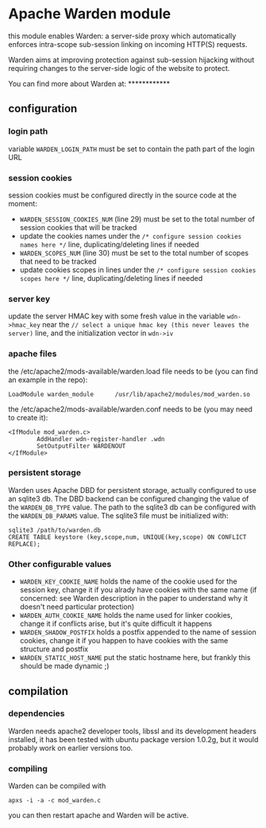 # Apache Warden module

this module enables Warden: a server-side proxy which automatically enforces intra-scope sub-session linking on incoming HTTP(S) requests.

Warden aims at improving protection against sub-session hijacking without requiring changes to the server-side logic of the website to protect.

You can find more about Warden at: ************

## configuration

### login path

variable `WARDEN_LOGIN_PATH` must be set to contain the path part of the login URL

### session cookies

session cookies must be configured directly in the source code at the moment:

* `WARDEN_SESSION_COOKIES_NUM` (line 29) must be set to the total number of session cookies that will be tracked 
* update the cookies names under the `/* configure session cookies names here */` line, duplicating/deleting lines if needed 
* `WARDEN_SCOPES_NUM` (line 30) must be set to the total number of scopes that need to be tracked 
* update cookies scopes in lines under the `/* configure session cookies scopes here */` line, duplicating/deleting lines if needed

### server key

update the server HMAC key with some fresh value in the variable `wdn->hmac_key` near the `// select a unique hmac key (this never leaves the server)` line, and the initialization vector in `wdn->iv`

### apache files

the /etc/apache2/mods-available/warden.load file needs to be (you can find an example in the repo):
```
LoadModule warden_module      /usr/lib/apache2/modules/mod_warden.so
```

the /etc/apache2/mods-available/warden.conf needs to be (you may need to create it):
```
<IfModule mod_warden.c>
        AddHandler wdn-register-handler .wdn
        SetOutputFilter WARDENOUT
</IfModule>
```

### persistent storage

Warden uses Apache DBD for persistent storage, actually configured to use an sqlite3 db.
The DBD backend can be configured changing the value of the `WARDEN_DB_TYPE` value.
The path to the sqlite3 db can be configured with the `WARDEN_DB_PARAMS` value.
The sqlite3 file must be initialized with:
```
sqlite3 /path/to/warden.db
CREATE TABLE keystore (key,scope,num, UNIQUE(key,scope) ON CONFLICT REPLACE);
```

### Other configurable values

* `WARDEN_KEY_COOKIE_NAME` holds the name of the cookie used for the session key, change it if you alrady have cookies with the same name (if concerned: see Warden description in the paper to understand why it doesn't need particular protection)
* `WARDEN_AUTH_COOKIE_NAME` holds the name used for linker cookies, change it if conflicts arise, but it's quite difficult it happens
* `WARDEN_SHADOW_POSTFIX` holds a postfix appended to the name of session cookies, change it if you happen to have cookies with the same structure and postfix
* `WARDEN_STATIC_HOST_NAME` put the static hostname here, but frankly this should be made dynamic ;)

## compilation

### dependencies

Warden needs apache2 developer tools, libssl and its development headers installed, it has been tested with ubuntu package version 1.0.2g, but it would probably work on earlier versions too.

### compiling

Warden can be compiled with
```
apxs -i -a -c mod_warden.c
```

you can then restart apache and Warden will be active.